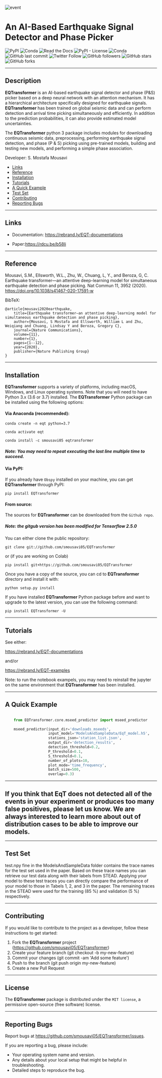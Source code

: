   
![event](docs/source/figures/logo.png)            

# An AI-Based Earthquake Signal Detector and Phase Picker   

![PyPI](https://img.shields.io/pypi/v/EQTransformer?style=plastic)
![Conda](https://img.shields.io/conda/v/smousavi05/eqtransformer?style=plastic)
![Read the Docs](https://img.shields.io/readthedocs/eqtransformer?style=plastic)
![PyPI - License](https://img.shields.io/pypi/l/EQTransformer?style=plastic)
![Conda](https://img.shields.io/conda/dn/smousavi05/eqtransformer?style=plastic)
![GitHub last commit](https://img.shields.io/github/last-commit/smousavi05/EQTransformer?style=plastic)
![Twitter Follow](https://img.shields.io/twitter/follow/smousavi05?style=social)
![GitHub followers](https://img.shields.io/github/followers/smousavi05?style=social)
![GitHub stars](https://img.shields.io/github/stars/smousavi05/EQTransformer?style=social)
![GitHub forks](https://img.shields.io/github/forks/smousavi05/EQTransformer?style=social)
 
--------------
## Description

**EQTransformer** is an AI-based earthquake signal detector and phase (P&S) picker based on a deep neural network with an attention mechanism. It has a hierarchical architecture specifically designed for earthquake signals. **EQTransformer** has been trained on global seismic data and can perform detection and arrival time picking simultaneously and efficiently. In addition to the prediction probabilities, it can also provide estimated model uncertainties.   
 
The **EQTransformer** python 3 package includes modules for downloading continuous seismic data, preprocessing, performing earthquake signal detection, and phase (P & S) picking using pre-trained models, building and testing new models, and performing a simple phase association. 

Developer: S. Mostafa Mousavi

* [Links](#Links) 
* [Reference](#Reference)                                
* [Installation](#Installation) 
* [Tutorials](#Tutorials)                   
* [A Quick Example](#A-Quick-Example)  
* [Test Set](#Test-Set)            
* [Contributing](#Contributing)                   
* [Reporting Bugs](#Reporting-Bugs)

-----------
## Links

* Documentation: https://rebrand.ly/EQT-documentations

* Paper:https://rdcu.be/b58li


-------------
## Reference

Mousavi, S.M., Ellsworth, W.L., Zhu, W., Chuang, L, Y., and Beroza, G, C. Earthquake transformer—an attentive deep-learning model for simultaneous earthquake detection and phase picking. Nat Commun 11, 3952 (2020). https://doi.org/10.1038/s41467-020-17591-w

BibTeX:

    @article{mousavi2020earthquake,
        title={Earthquake transformer—an attentive deep-learning model for simultaneous earthquake detection and phase picking},
        author={Mousavi, S Mostafa and Ellsworth, William L and Zhu, Weiqiang and Chuang, Lindsay Y and Beroza, Gregory C},
        journal={Nature Communications},
        volume={11},
        number={1},
        pages={1--12},
        year={2020},
        publisher={Nature Publishing Group}
    }

-----------------
## Installation

**EQTransformer** supports a variety of platforms, including macOS, Windows, and Linux operating systems. Note that you will need to have Python 3.x (3.6 or 3.7) installed. The **EQTransformer** Python package can be installed using the following options:

#### Via Anaconda (recommended):

    conda create -n eqt python=3.7

    conda activate eqt

    conda install -c smousavi05 eqtransformer 
    
##### Note: You may need to repeat executing the last line multiple time to succeed.  

#### Via PyPI:

If you already have `Obspy` installed on your machine, you can get **EQTransformer** through PyPI:

    pip install EQTransformer


#### From source:

The sources for **EQTransformer** can be downloaded from the `Github repo`.
##### Note: the gitgub version has been modified for Tensorflow 2.5.0

You can either clone the public repository:

    git clone git://github.com/smousavi05/EQTransformer
    
or (if you are working on Colab)

    pip install git+https://github.com/smousavi05/EQTransformer

Once you have a copy of the source, you can cd to **EQTransformer** directory and install it with:

    python setup.py install


If you have installed **EQTransformer** Python package before and want to upgrade to the latest version, you can use the following command:

    pip install EQTransformer -U

-------------
## Tutorials

See either:

https://rebrand.ly/EQT-documentations

and/or 

https://rebrand.ly/EQT-examples

Note: to run the notebook exampels, you may need to reinstall the jupyter on the same environment that **EQTransformer** has been installed.

-------------------
## A Quick Example

```python

    from EQTransformer.core.mseed_predictor import mseed_predictor
    
    mseed_predictor(input_dir='downloads_mseeds',   
                    input_model='ModelsAndSampleData/EqT_model.h5',
                    stations_json='station_list.json',
                    output_dir='detection_results',
                    detection_threshold=0.2,                
                    P_threshold=0.1,
                    S_threshold=0.1, 
                    number_of_plots=10,
                    plot_mode='time_frequency',
                    batch_size=500,
                    overlap=0.3)
```
-------------
## If you think that EqT does not detected all of the events in your experiment or produces too many false positives, please let us know. We are always interested to learn more about out of distribution cases to be able to improve our models.  

-------------
## Test Set

test.npy fine in the ModelsAndSampleData folder contains the trace names for the test set used in the paper. 
Based on these trace names you can retrieve our test data along with their labels from STEAD. Applying your model to these test traces you can directly compare the performance of your model to those in Tabels 1, 2, and 3 in the paper. 
The remaining traces in the STEAD were used for the training (85 %) and validation (5 %) respectively. 

---------------
## Contributing

If you would like to contribute to the project as a developer, follow these instructions to get started:

1. Fork the **EQTransformer** project (https://github.com/smousavi05/EQTransformer)
2. Create your feature branch (git checkout -b my-new-feature)
3. Commit your changes (git commit -am 'Add some feature')
4. Push to the branch (git push origin my-new-feature)
5. Create a new Pull Request

-----------
## License

The **EQTransformer** package is distributed under the `MIT license`, a permissive open-source (free software) license.

-----------------
## Reporting Bugs

Report bugs at https://github.com/smousavi05/EQTransformer/issues.

If you are reporting a bug, please include:

* Your operating system name and version.
* Any details about your local setup that might be helpful in troubleshooting.
* Detailed steps to reproduce the bug.

